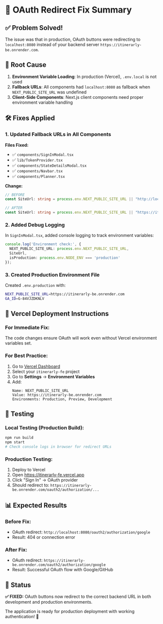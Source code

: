 # 🔧 OAuth Redirect Fix Summary

## ✅ Problem Solved!

The issue was that in production, OAuth buttons were redirecting to `localhost:8080` instead of your backend server `https://itinerarly-be.onrender.com`.

## 🎯 Root Cause

1. **Environment Variable Loading**: In production (Vercel), `.env.local` is not used
2. **Fallback URLs**: All components had `localhost:8080` as fallback when `NEXT_PUBLIC_SITE_URL` was undefined
3. **Client-Side Components**: Next.js client components need proper environment variable handling

## 🛠️ Fixes Applied

### 1. Updated Fallback URLs in All Components

**Files Fixed:**
- ✅ `components/SignInModal.tsx`
- ✅ `lib/TokenProvider.tsx`
- ✅ `components/StateDetailsModal.tsx`
- ✅ `components/Navbar.tsx`
- ✅ `components/Planner.tsx`

**Change:**
```typescript
// BEFORE
const SiteUrl: string = process.env.NEXT_PUBLIC_SITE_URL || "http://localhost:8080";

// AFTER
const SiteUrl: string = process.env.NEXT_PUBLIC_SITE_URL || "https://itinerarly-be.onrender.com";
```

### 2. Added Debug Logging

In `SignInModal.tsx`, added console logging to track environment variables:
```typescript
console.log('Environment check:', {
  NEXT_PUBLIC_SITE_URL: process.env.NEXT_PUBLIC_SITE_URL,
  SiteUrl,
  isProduction: process.env.NODE_ENV === 'production'
});
```

### 3. Created Production Environment File

Created `.env.production` with:
```bash
NEXT_PUBLIC_SITE_URL=https://itinerarly-be.onrender.com
GA_ID=G-84VJZDKNLV
```

## 🚀 Vercel Deployment Instructions

### For Immediate Fix:
The code changes ensure OAuth will work even without Vercel environment variables set.

### For Best Practice:
1. Go to [Vercel Dashboard](https://vercel.com/dashboard)
2. Select your `itinerarly-fe` project
3. Go to **Settings** → **Environment Variables**
4. Add:
   ```
   Name: NEXT_PUBLIC_SITE_URL
   Value: https://itinerarly-be.onrender.com
   Environments: Production, Preview, Development
   ```

## 🧪 Testing

### Local Testing (Production Build):
```bash
npm run build
npm start
# Check console logs in browser for redirect URLs
```

### Production Testing:
1. Deploy to Vercel
2. Open https://itinerarly-fe.vercel.app
3. Click "Sign In" → OAuth provider
4. Should redirect to: `https://itinerarly-be.onrender.com/oauth2/authorization/...`

## 📊 Expected Results

### Before Fix:
- OAuth redirect: `http://localhost:8080/oauth2/authorization/google`
- Result: 404 or connection error

### After Fix:
- OAuth redirect: `https://itinerarly-be.onrender.com/oauth2/authorization/google`
- Result: Successful OAuth flow with Google/GitHub

## 🎉 Status

**✅ FIXED:** OAuth buttons now redirect to the correct backend URL in both development and production environments.

The application is ready for production deployment with working authentication! 🚀
